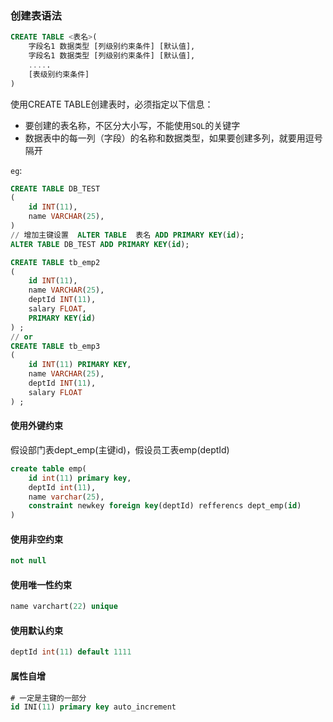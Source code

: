 ### 创建表语法

```sql
CREATE TABLE <表名>(
    字段名1 数据类型 [列级别约束条件] [默认值],
    字段名1 数据类型 [列级别约束条件] [默认值],
    .....
    [表级别约束条件]
)
```

使用CREATE TABLE创建表时，必须指定以下信息：

- 要创建的表名称，不区分大小写，不能使用`SQL`的关键字
- 数据表中的每一列（字段）的名称和数据类型，如果要创建多列，就要用逗号隔开

`eg`:

```sql
CREATE TABLE DB_TEST
(
    id INT(11),
    name VARCHAR(25),
)
// 增加主键设置  ALTER TABLE  表名 ADD PRIMARY KEY(id);
ALTER TABLE DB_TEST ADD PRIMARY KEY(id);
```

```sql
CREATE TABLE tb_emp2
(
	id INT(11),
	name VARCHAR(25),
	deptId INT(11),
	salary FLOAT,
	PRIMARY KEY(id)
) ;
// or 
CREATE TABLE tb_emp3
(
	id INT(11) PRIMARY KEY,
	name VARCHAR(25),
	deptId INT(11),
	salary FLOAT
) ;

```

#### 使用外键约束

假设部门表dept_emp(主键id)，假设员工表emp(deptId)

```sql
create table emp(
	id int(11) primary key,
    deptId int(11),
    name varchar(25),
    constraint newkey foreign key(deptId) refferencs dept_emp(id)
)
```

#### 使用非空约束

```sql
not null
```

#### 使用唯一性约束

```sql
name varchart(22) unique
```

#### 使用默认约束

```sql
deptId int(11) default 1111
```

#### 属性自增

```sql
# 一定是主键的一部分
id INI(11) primary key auto_increment
```





